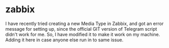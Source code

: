 # zabbix

I have recently tried creating a new Media Type in Zabbix, and got an error message for setting up, since the official GIT version of Telegram script didn't work for me. 
So, I have modified it to make it work on my machine. Adding it here in case anyone else run in to same issue.
